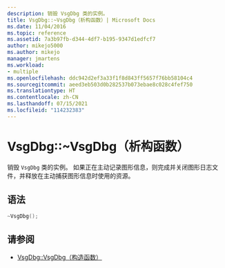 ```yaml
---
description: 销毁 VsgDbg 类的实例。
title: VsgDbg::~VsgDbg（析构函数）| Microsoft Docs
ms.date: 11/04/2016
ms.topic: reference
ms.assetid: 7a3b97fb-d344-4df7-b195-9347d1edfcf7
author: mikejo5000
ms.author: mikejo
manager: jmartens
ms.workload:
- multiple
ms.openlocfilehash: ddc942d2ef3a33f1f8d843ff5657f76bb58104c4
ms.sourcegitcommit: aeed3eb503d0b282537b073ebae8c028c4fef750
ms.translationtype: HT
ms.contentlocale: zh-CN
ms.lasthandoff: 07/15/2021
ms.locfileid: "114232383"
---
```

# <a name="vsgdbgvsgdbg-destructor"></a>VsgDbg::~VsgDbg（析构函数）
销毁 `VsgDbg` 类的实例。 如果正在主动记录图形信息，则完成并关闭图形日志文件，并释放在主动捕获图形信息时使用的资源。

## <a name="syntax"></a>语法

```C++
~VsgDbg();
```

## <a name="see-also"></a>请参阅
- [VsgDbg::VsgDbg（构造函数）](vsgdbg-vsgdbg-constructor.md)
